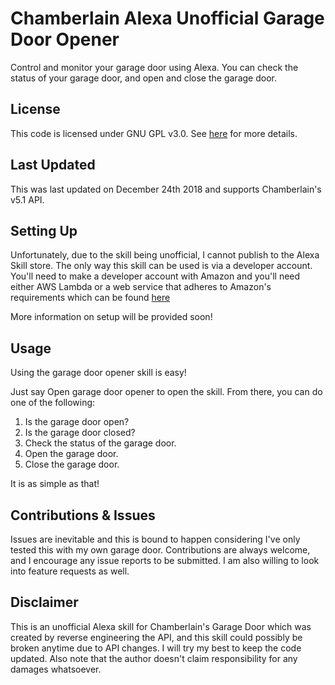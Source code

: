 # Chamberlain Alexa Unofficial Garage Door Opener
Control and monitor your garage door using Alexa. You can check the status of your garage door, and open and close the
garage door.

## License
This code is licensed under GNU GPL v3.0. See [here](https://github.com/brilam/Chamberlain-Alexa-Garage-Door-Opener/blob/master/LICENSE) for more details.

## Last Updated
This was last updated on December 24th 2018 and supports Chamberlain's v5.1 API. 

## Setting Up
Unfortunately, due to the skill being unofficial, I cannot publish to the Alexa Skill store. The only way this skill can
be used is via a developer account. You'll need to make a developer account with Amazon and you'll need either AWS
Lambda or a web service that adheres to Amazon's requirements which can be found [here](https://developer.amazon.com/docs/custom-skills/host-a-custom-skill-as-a-web-service.html)

More information on setup will be provided soon!

## Usage
Using the garage door opener skill is easy!

Just say Open garage door opener to open the skill. From there, you can do one of the following:

1. Is the garage door open?
2. Is the garage door closed?
3. Check the status of the garage door.
4. Open the garage door.
5. Close the garage door.

It is as simple as that!

## Contributions & Issues
Issues are inevitable and this is bound to happen considering I've only tested this with my own garage door. 
Contributions are always welcome, and I encourage any issue reports to be submitted. I am also willing to 
look into feature requests as well.

## Disclaimer
This is an unofficial Alexa skill for Chamberlain's Garage Door which was created by reverse engineering the API, and this
skill could possibly be broken anytime due to API changes. I will try my best to keep the code updated. Also note that the author 
doesn't claim responsibility for any damages whatsoever. 

